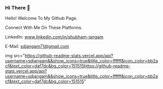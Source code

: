 ### Hi There 👋

Hello! Welcome To My Github Page.

Connect With Me On These Platforms.

LinkedIn: www.linkedin.com/in/shubham-jangam

E-Mail: sdjangam71@gmail.com


img src="https://github-readme-stats.vercel.app/api?username=sdjangam&&show_icons=true&title_color=ffffff&icon_color=bb2acf&text_color=daf7dc&bg_color=151515https://github-readme-stats.vercel.app/api?username=sdjangam&&show_icons=true&title_color=ffffff&icon_color=bb2acf&text_color=daf7dc&bg_color=151515"
